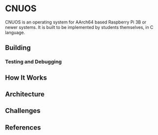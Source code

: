 # CNUOS
CNUOS is an operating system for AArch64 based Raspberry Pi 3B or newer systems. It is built to be implemented by students themselves, in C language.

## Building

### Testing and Debugging

## How It Works

## Architecture

## Challenges

## References